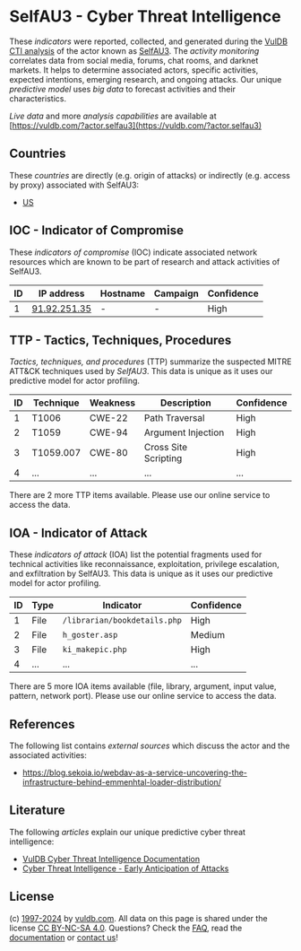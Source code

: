 # SelfAU3 - Cyber Threat Intelligence

These _indicators_ were reported, collected, and generated during the [VulDB CTI analysis](https://vuldb.com/?kb.cti) of the actor known as [SelfAU3](https://vuldb.com/?actor.selfau3). The _activity monitoring_ correlates data from social media, forums, chat rooms, and darknet markets. It helps to determine associated actors, specific activities, expected intentions, emerging research, and ongoing attacks. Our unique _predictive model_ uses _big data_ to forecast activities and their characteristics.

_Live data_ and more _analysis capabilities_ are available at [https://vuldb.com/?actor.selfau3](https://vuldb.com/?actor.selfau3)

## Countries

These _countries_ are directly (e.g. origin of attacks) or indirectly (e.g. access by proxy) associated with SelfAU3:

* [US](https://vuldb.com/?country.us)

## IOC - Indicator of Compromise

These _indicators of compromise_ (IOC) indicate associated network resources which are known to be part of research and attack activities of SelfAU3.

ID | IP address | Hostname | Campaign | Confidence
-- | ---------- | -------- | -------- | ----------
1 | [91.92.251.35](https://vuldb.com/?ip.91.92.251.35) | - | - | High

## TTP - Tactics, Techniques, Procedures

_Tactics, techniques, and procedures_ (TTP) summarize the suspected MITRE ATT&CK techniques used by _SelfAU3_. This data is unique as it uses our predictive model for actor profiling.

ID | Technique | Weakness | Description | Confidence
-- | --------- | -------- | ----------- | ----------
1 | T1006 | CWE-22 | Path Traversal | High
2 | T1059 | CWE-94 | Argument Injection | High
3 | T1059.007 | CWE-80 | Cross Site Scripting | High
4 | ... | ... | ... | ...

There are 2 more TTP items available. Please use our online service to access the data.

## IOA - Indicator of Attack

These _indicators of attack_ (IOA) list the potential fragments used for technical activities like reconnaissance, exploitation, privilege escalation, and exfiltration by SelfAU3. This data is unique as it uses our predictive model for actor profiling.

ID | Type | Indicator | Confidence
-- | ---- | --------- | ----------
1 | File | `/librarian/bookdetails.php` | High
2 | File | `h_goster.asp` | Medium
3 | File | `ki_makepic.php` | High
4 | ... | ... | ...

There are 5 more IOA items available (file, library, argument, input value, pattern, network port). Please use our online service to access the data.

## References

The following list contains _external sources_ which discuss the actor and the associated activities:

* https://blog.sekoia.io/webdav-as-a-service-uncovering-the-infrastructure-behind-emmenhtal-loader-distribution/

## Literature

The following _articles_ explain our unique predictive cyber threat intelligence:

* [VulDB Cyber Threat Intelligence Documentation](https://vuldb.com/?kb.cti)
* [Cyber Threat Intelligence - Early Anticipation of Attacks](https://www.scip.ch/en/?labs.20201022)

## License

(c) [1997-2024](https://vuldb.com/?kb.changelog) by [vuldb.com](https://vuldb.com/?kb.about). All data on this page is shared under the license [CC BY-NC-SA 4.0](https://creativecommons.org/licenses/by-nc-sa/4.0/). Questions? Check the [FAQ](https://vuldb.com/?kb.faq), read the [documentation](https://vuldb.com/?kb) or [contact us](https://vuldb.com/?contact)!
